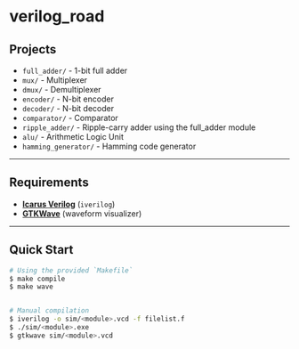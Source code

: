 # verilog_road

## Projects

- `full_adder/` - 1-bit full adder
- `mux/` - Multiplexer
- `dmux/` - Demultiplexer
- `encoder/` - N-bit encoder
- `decoder/` - N-bit decoder
- `comparator/` - Comparator
- `ripple_adder/` - Ripple-carry adder using the full_adder module
- `alu/` - Arithmetic Logic Unit
- `hamming_generator/` - Hamming code generator

---

## Requirements

- **[Icarus Verilog](http://iverilog.icarus.com/)** (`iverilog`)  
- **[GTKWave](http://gtkwave.sourceforge.net/)** (waveform visualizer)  

---

## Quick Start


```bash
# Using the provided `Makefile`
$ make compile
$ make wave 


# Manual compilation
$ iverilog -o sim/<module>.vcd -f filelist.f
$ ./sim/<module>.exe
$ gtkwave sim/<module>.vcd
